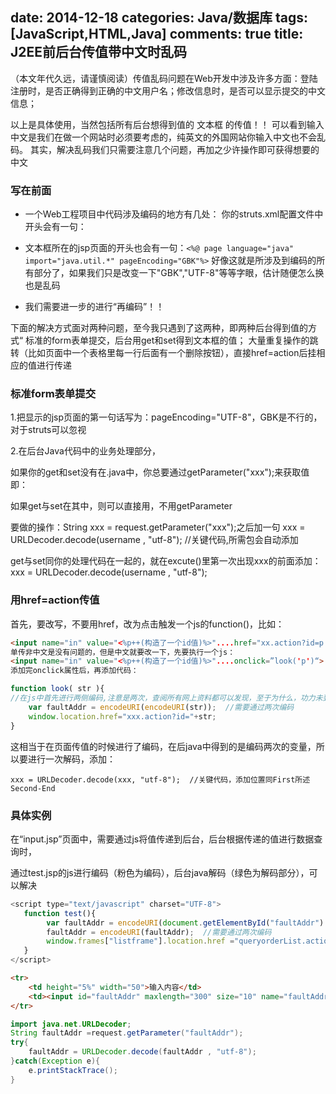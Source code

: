 ﻿date: 2014-12-18 
categories: Java/数据库
tags: [JavaScript,HTML,Java]
comments: true
title: J2EE前后台传值带中文时乱码
---
（本文年代久远，请谨慎阅读）传值乱码问题在Web开发中涉及许多方面：登陆注册时，是否正确得到正确的中文用户名；修改信息时，是否可以显示提交的中文信息；

以上是具体使用，当然包括所有后台想得到值的 文本框 的传值！！
可以看到输入中文是我们在做一个网站时必须要考虑的，纯英文的外国网站你输入中文也不会乱码。
其实，解决乱码我们只需要注意几个问题，再加之少许操作即可获得想要的中文

### 写在前面

- 一个Web工程项目中代码涉及编码的地方有几处：
你的struts.xml配置文件中开头会有一句：<?xml version="1.0" encoding="GBK" ?>

- 文本框所在的jsp页面的开头也会有一句：`<%@ page language="java" import="java.util.*" pageEncoding="GBK"%>`
好像这就是所涉及到编码的所有部分了，如果我们只是改变一下"GBK","UTF-8"等等字眼，估计随便怎么换也是乱码

- 我们需要进一步的进行“再编码”！！

下面的解决方式面对两种问题，至今我只遇到了这两种，即两种后台得到值的方式“
标准的form表单提交，后台用get和set得到文本框的值；
大量重复操作的跳转（比如页面中一个表格里每一行后面有一个删除按钮），直接href=action后挂相应的值进行传递

### 标准form表单提交

1.把显示的jsp页面的第一句话写为：pageEncoding="UTF-8"，GBK是不行的，对于struts可以忽视

2.在后台Java代码中的业务处理部分，

如果你的get和set没有在.java中，你总要通过getParameter("xxx");来获取值即：

如果get与set在其中，则可以直接用，不用getParameter

要做的操作：String xxx = request.getParameter("xxx");之后加一句 xxx = URLDecoder.decode(username , "utf-8");  //关键代码,所需包会自动添加

get与set同你的处理代码在一起的，就在excute()里第一次出现xxx的前面添加：xxx = URLDecoder.decode(username , "utf-8"); 

### 用href=action传值

首先，要改写，不要用href，改为点击触发一个js的function()，比如：
```html
<input name="in" value="<%p++(构造了一个id值)%>"....href="xx.action?id=p ">
单传非中文是没有问题的，但是中文就要改一下，先要执行一个js：
<input name="in" value="<%p++(构造了一个id值)%>"....onclick=”look('p')“>
添加完onclick属性后，再添加代码：
```
```javascript
function look( str ){ 
//在js中首先进行两侧编码,注意是两次，查阅所有网上资料都可以发现，至于为什么，功力未到还不能搞懂
    var faultAddr = encodeURI(encodeURI(str));  //需要通过两次编码    
    window.location.href="xxx.action?id="+str; 
}
```

这相当于在页面传值的时候进行了编码，在后java中得到的是编码两次的变量，所以要进行一次解码，添加：
```
xxx = URLDecoder.decode(xxx, "utf-8");  //关键代码，添加位置同First所述
Second-End
```

### 具体实例

在“input.jsp”页面中，需要通过js将值传递到后台，后台根据传递的值进行数据查询时，

通过test.jsp的js进行编码（粉色为编码），后台java解码（绿色为解码部分），可以解决

```javascript
<script type="text/javascript" charset="UTF-8">
   function test(){
        var faultAddr = encodeURI(document.getElementById("faultAddr").value);
        faultAddr = encodeURI(faultAddr);  //需要通过两次编码
        window.frames["listframe"].location.href ="queryorderList.action?faultAddr=" + faultAddr ;
   }
</script>
```
```html
<tr>      
    <td height="5%" width="50">输入内容</td>
    <td><input id="faultAddr" maxlength="300" size="10" name="faultAddr" type="text" value=""/></td>
</tr>
```
```java
import java.net.URLDecoder;
String faultAddr =request.getParameter("faultAddr");
try{
    faultAddr = URLDecoder.decode(faultAddr , "utf-8");
}catch(Exception e){
    e.printStackTrace();
}
```
 